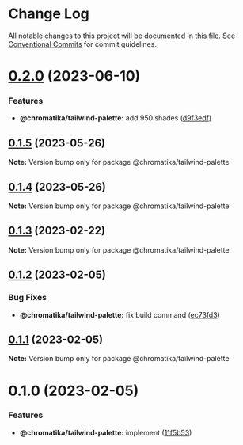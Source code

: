 # Change Log

All notable changes to this project will be documented in this file.
See [Conventional Commits](https://conventionalcommits.org) for commit guidelines.

# [0.2.0](https://github.com/tkofh/chromatika/compare/@chromatika/tailwind-palette@0.1.5...@chromatika/tailwind-palette@0.2.0) (2023-06-10)

### Features

- **@chromatika/tailwind-palette:** add 950 shades ([d9f3edf](https://github.com/tkofh/chromatika/commit/d9f3edf1f615e1fa5d76156e450a056ca87265ed))

## [0.1.5](https://github.com/tkofh/chromatika/compare/@chromatika/tailwind-palette@0.1.4...@chromatika/tailwind-palette@0.1.5) (2023-05-26)

**Note:** Version bump only for package @chromatika/tailwind-palette

## [0.1.4](https://github.com/tkofh/chromatika/compare/@chromatika/tailwind-palette@0.1.3...@chromatika/tailwind-palette@0.1.4) (2023-05-26)

**Note:** Version bump only for package @chromatika/tailwind-palette

## [0.1.3](https://github.com/tkofh/chromatika/compare/@chromatika/tailwind-palette@0.1.2...@chromatika/tailwind-palette@0.1.3) (2023-02-22)

**Note:** Version bump only for package @chromatika/tailwind-palette

## [0.1.2](https://github.com/tkofh/chromatika/compare/@chromatika/tailwind-palette@0.1.1...@chromatika/tailwind-palette@0.1.2) (2023-02-05)

### Bug Fixes

- **@chromatika/tailwind-palette:** fix build command ([ec73fd3](https://github.com/tkofh/chromatika/commit/ec73fd359bd1a4d92d10a423ab2bf2952e29da29))

## [0.1.1](https://github.com/tkofh/chromatika/compare/@chromatika/tailwind-palette@0.1.0...@chromatika/tailwind-palette@0.1.1) (2023-02-05)

**Note:** Version bump only for package @chromatika/tailwind-palette

# 0.1.0 (2023-02-05)

### Features

- **@chromatika/tailwind-palette:** implement ([11f5b53](https://github.com/tkofh/chromatika/commit/11f5b53b276bf347108105d15155a1b53b5e25a8))
